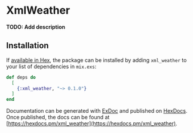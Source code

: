 # XmlWeather

**TODO: Add description**

## Installation

If [available in Hex](https://hex.pm/docs/publish), the package can be installed
by adding `xml_weather` to your list of dependencies in `mix.exs`:

```elixir
def deps do
  [
    {:xml_weather, "~> 0.1.0"}
  ]
end
```

Documentation can be generated with [ExDoc](https://github.com/elixir-lang/ex_doc)
and published on [HexDocs](https://hexdocs.pm). Once published, the docs can
be found at [https://hexdocs.pm/xml_weather](https://hexdocs.pm/xml_weather).

